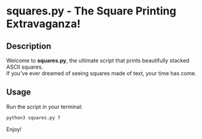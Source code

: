 # squares.py - The Square Printing Extravaganza!  

## Description  
Welcome to **squares.py**, the ultimate script that prints beautifully stacked ASCII squares.  
If you've ever dreamed of seeing squares made of text, your time has come.  

## Usage  
Run the script in your terminal:  
```sh
python3 squares.py 7
```
Enjoy!

